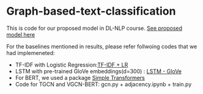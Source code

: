 # Graph-based-text-classification

This is code for our proposed model in DL-NLP course.
[See proposed model here](https://drive.google.com/file/d/1wX8t12RV3sWE9eSphgwGupNzQHHVnM3V/view?usp=sharing)

For the baselines mentioned in results, please refer follwoing codes that we had implemeneted:

* TF-IDF with Logistic Regression:[TF-IDF + LR]( https://github.com/deekshakoul/Sentiment-Analysis-for-movie-reviews.git)
* LSTM with pre-trained GloVe embeddings(d=300) : [LSTM - GloVe](https://github.com/deekshakoul/Examples-of-DL-NLP-using-Pytorch.git)
* For BERT, we used a package [Simple Transformers](https://simpletransformers.ai/)
* Code for TGCN and VGCN-BERT: gcn.py + adjacency.ipynb + train.py
